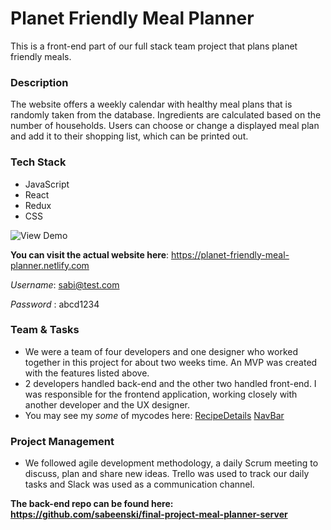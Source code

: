 # Planet Friendly Meal Planner 
This is a front-end part of our full stack team project that plans planet friendly meals.
  
### Description 
The website offers a weekly calendar with healthy meal plans that is randomly taken from the database. Ingredients are calculated based on the number of households. Users can choose or change a displayed meal plan and add it to their shopping list, which can be printed out.

### Tech Stack
* JavaScript
* React
* Redux
* CSS

![View Demo](https://loized.com/img/meal/video_meal.gif)

**You can visit the actual website here**: https://planet-friendly-meal-planner.netlify.com

   *Username*: sabi@test.com 
   
   *Password* : abcd1234
  
### Team & Tasks
* We were a team of four developers and one designer who worked together in this project for about two weeks time. An MVP was created with the features listed above. 
* 2 developers handled back-end and the other two handled front-end. I was responsible for the frontend application, working closely with another developer and the UX designer. 
* You may see my *some* of mycodes here: 
[RecipeDetails](https://github.com/sabeenski/final-project-meal-planner-client/blob/master/src/components/recipes/RecipeDetails.js)
[NavBar](https://github.com/sabeenski/final-project-meal-planner-client/blob/master/src/components/navbar/Navbar.js)

### Project Management
* We followed agile development methodology, a daily Scrum meeting to discuss, plan and share new ideas. Trello was used to track our daily tasks and Slack was used as a communication channel. 

**The back-end repo can be found here: https://github.com/sabeenski/final-project-meal-planner-server**

